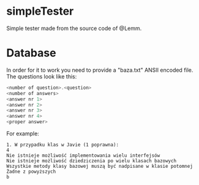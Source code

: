 # simpleTester
Simple tester made from the source code of @Lemm. 

# Database
In order for it to work you need to provide a "baza.txt" ANSII encoded file. 
The questions look like this:
```c#
<number of question>.<question>
<number of answers>
<answer nr 1>
<answer nr 2>
<answer nr 3>
<answer nr 4>
<proper answer>
```
For example:
```
1. W przypadku klas w Javie (1 poprawna):
4
Nie istnieje możliwość implementowania wielu interfejsów
Nie istnieje możliwość dziedziczenia po wielu klasach bazowych
Wszystkie metody klasy bazowej muszą być nadpisane w klasie potomnej
Żadne z powyższych
b
```
